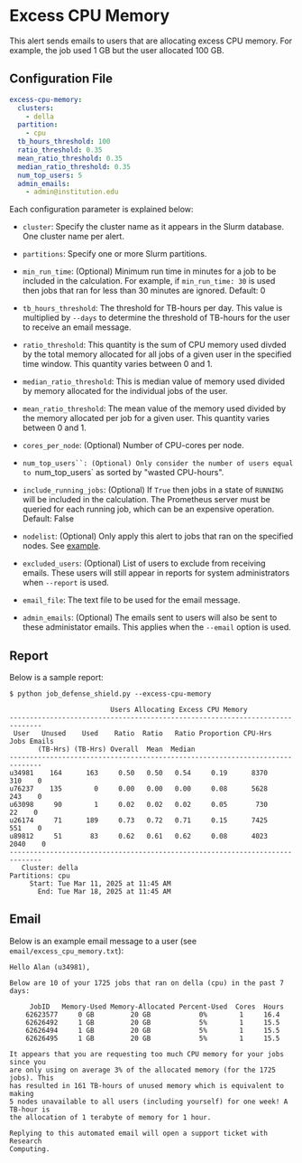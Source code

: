 # Excess CPU Memory

This alert sends emails to users that are allocating excess CPU memory.
For example, the job used 1 GB but the user allocated 100 GB.

## Configuration File


```yaml
excess-cpu-memory:
  clusters:
    - della
  partition:
    - cpu
  tb_hours_threshold: 100
  ratio_threshold: 0.35
  mean_ratio_threshold: 0.35
  median_ratio_threshold: 0.35
  num_top_users: 5
  admin_emails:
    - admin@institution.edu
```

Each configuration parameter is explained below:

- `cluster`: Specify the cluster name as it appears in the Slurm database. One cluster name
per alert.

- `partitions`: Specify one or more Slurm partitions.
      
- `min_run_time`: (Optional) Minimum run time in minutes for a job to be included in the calculation. For example, if `min_run_time: 30` is used then jobs that ran for less than 30 minutes are ignored. Default: 0

- `tb_hours_threshold`: The threshold for TB-hours per day. This value
is multiplied by `--days` to determine the threshold of TB-hours for
the user to receive an email message.

- `ratio_threshold`: This quantity is the sum of CPU memory used divded
by the total memory allocated for all jobs of a given user in the specified
time window. This quantity varies between 0 and 1.

- `median_ratio_threshold`: This is median value of memory used divided by
memory allocated for the individual jobs of the user.

- `mean_ratio_threshold`: The mean value of the memory used divided by the
memory allocated per job for a given user. This quantity varies between 0
and 1.

- `cores_per_node`: (Optional) Number of CPU-cores per node.

- `num_top_users``: (Optional) Only consider the number of users equal to `num_top_users` as sorted by "wasted CPU-hours".

- `include_running_jobs`: (Optional) If `True` then jobs in a state of `RUNNING` will be included in the calculation. The Prometheus server must be queried for each running job, which can be an expensive operation. Default: False

- `nodelist`: (Optional) Only apply this alert to jobs that ran on the specified nodes. See [example](../nodelist.md).

- `excluded_users`: (Optional) List of users to exclude from receiving emails. These users will still appear
in reports for system administrators when `--report` is used.

- `email_file`: The text file to be used for the email message.

- `admin_emails`: (Optional) The emails sent to users will also be sent to these administator emails. This applies
when the `--email` option is used.

## Report

Below is a sample report:

```
$ python job_defense_shield.py --excess-cpu-memory

                         Users Allocating Excess CPU Memory                         
------------------------------------------------------------------------------
 User   Unused    Used    Ratio  Ratio   Ratio Proportion CPU-Hrs  Jobs Emails
       (TB-Hrs) (TB-Hrs) Overall  Mean  Median                                
------------------------------------------------------------------------------
u34981    164      163     0.50   0.50   0.54     0.19      8370    310    0  
u76237    135        0     0.00   0.00   0.00     0.08      5628    243    0  
u63098     90        1     0.02   0.02   0.02     0.05       730     22    0  
u26174     71      189     0.73   0.72   0.71     0.15      7425    551    0  
u89812     51       83     0.62   0.61   0.62     0.08      4023   2040    0  
------------------------------------------------------------------------------
   Cluster: della
Partitions: cpu
     Start: Tue Mar 11, 2025 at 11:45 AM
       End: Tue Mar 18, 2025 at 11:45 AM
```

## Email

Below is an example email message to a user (see `email/excess_cpu_memory.txt`):

```
Hello Alan (u34981),

Below are 10 of your 1725 jobs that ran on della (cpu) in the past 7 days:

     JobID   Memory-Used Memory-Allocated Percent-Used  Cores  Hours
    62623577     0 GB         20 GB            0%        1     16.4 
    62626492     1 GB         20 GB            5%        1     15.5 
    62626494     1 GB         20 GB            5%        1     15.5 
    62626495     1 GB         20 GB            5%        1     15.5 

It appears that you are requesting too much CPU memory for your jobs since you
are only using on average 3% of the allocated memory (for the 1725 jobs). This
has resulted in 161 TB-hours of unused memory which is equivalent to making
5 nodes unavailable to all users (including yourself) for one week! A TB-hour is
the allocation of 1 terabyte of memory for 1 hour.

Replying to this automated email will open a support ticket with Research
Computing.
```

